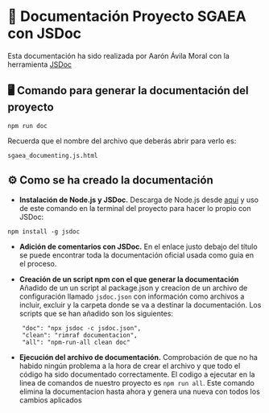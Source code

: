 # 📄 Documentación Proyecto SGAEA con JSDoc
Esta documentación ha sido realizada por Aarón Ávila Moral con la herramienta [JSDoc](https://jsdoc.app/)

## 🖥️ Comando para generar la documentación del proyecto
```
npm run doc
```
Recuerda que el nombre del archivo que deberás abrir para verlo es: 
```
sgaea_documenting.js.html
```

## ⚙️ Como se ha creado la documentación
* **Instalación de Node.js y JSDoc.** Descarga de Node.js desde [aquí](https://nodejs.org/es) y uso de este comando en la terminal del proyecto para hacer lo propio con JSDoc:
```
npm install -g jsdoc
```

* **Adición de comentarios con JSDoc.** En el enlace justo debajo del título se puede encontrar toda la documentación oficial usada como guia en el proceso.

* **Creación de un script npm con el que generar la documentación** Añadido de un un script al package.json y creacion de un archivo de configuración llamado `jsdoc.json` con información como archivos a incluir, excluir y la carpeta donde se va a destinar la documentación. Los scripts que se han añadido son los siguientes:
```
    "doc": "npx jsdoc -c jsdoc.json",
    "clean": "rimraf documentacion",
    "all": "npm-run-all clean doc"
```

* **Ejecución del archivo de documentación.** Comprobación de que no ha habido ningún problema a la hora de crear el archivo y que todo el código ha sido documentado correctamente. El codigo a ejecutar en la linea de comandos de nuestro proyecto es `npm run all`. Este comando elimina la documentacion hasta ahora y genera una nueva con todos los cambios aplicados